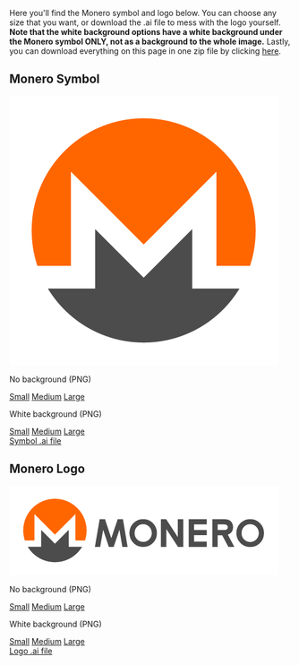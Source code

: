 <div class="text-center container description">
<p>Here you'll find the Monero symbol and logo below. You can choose any size that you want, or download the .ai file to mess with the logo yourself. <strong>Note that the white background options have a white background under the Monero symbol ONLY, not as a background to the whole image.</strong> Lastly, you can download everything on this page in one zip file by clicking <a href="/press-kit/monero-press-kit.zip">here</a>.</p>
</div>
<section class="container">
    <div class="row">
        <div class="left half no-pad-sm col-lg-6 col-md-6 col-sm-12 col-xs-12">
            <div class="info-block">
                <div class="row center-xs">
                    <div class="col">
                        <h2>Monero Symbol</h2>
                    </div>
                </div>
                <div class="row center-xs">
                    <img src="/press-kit/symbols/monero-symbol-480.png" alt="Monero Symbol" class="symbol-logo">
                </div>
                <div class="row center-xs press">
                    <div class="col-md-6">
                        <p>No background (PNG)</p>
                        <a href="/press-kit/symbols/monero-symbol-480.png">Small</a>
                        <a href="/press-kit/symbols/monero-symbol-800.png">Medium</a>
                        <a href="/press-kit/symbols/monero-symbol-1280.png">Large</a>
                    </div>
                    <div class="col-md-6">
                        <p>White background (PNG)</p>
                        <a href="/press-kit/symbols/monero-symbol-on-white-480.png">Small</a>
                        <a href="/press-kit/symbols/monero-symbol-on-white-800.png">Medium</a>
                        <a href="/press-kit/symbols/monero-symbol-on-white-1280.png">Large</a>
                    </div> 
                </div>
                <div class="row center-xs press">
                    <a href="/press-kit/symbols/monero-symbol.ai" class="adi">Symbol .ai file</a>
                </div>
            </div>
        </div>
        <div class="right half col-lg-6 col-md-6 col-sm-12 col-xs-12">
            <div class="info-block">
                <div class="row center-xs">
                    <div class="col">
                        <h2>Monero Logo</h2>
                    </div>
                </div>
                <div class="row center-xs">
                   <div class="col-xs-12">
                       <img src="/press-kit/logos/monero-logo-480.png" alt="Monero Logo" class="monero-symbol-logo">
                   </div>
                </div>
                <div class="row center-xs press">
                    <div class="col-md-6">
                        <p>No background (PNG)</p>
                        <a href="/press-kit/logos/monero-logo-480.png">Small</a>
                        <a href="/press-kit/logos/monero-logo-800.png">Medium</a>
                        <a href="/press-kit/logos/monero-logo-1280.png">Large</a>
                    </div>
                    <div class="col-md-6">
                        <p>White background (PNG)</p>
                        <a href="/press-kit/logos/monero-logo-symbol-on-white-480.png">Small</a>
                        <a href="/press-kit/logos/monero-logo-symbol-on-white-800.png">Medium</a>
                        <a href="/press-kit/logos/monero-logo-symbol-on-white-1280.png">Large</a>
                    </div> 
                </div>
                <div class="row center-xs press">
                   <div class="col-xs-12">
                    <a href="/press-kit/logos/monero-logo.ai" class="adi">Logo .ai file</a>
                   </div>
                </div>
            </div>
        </div>
    </div>
</section>